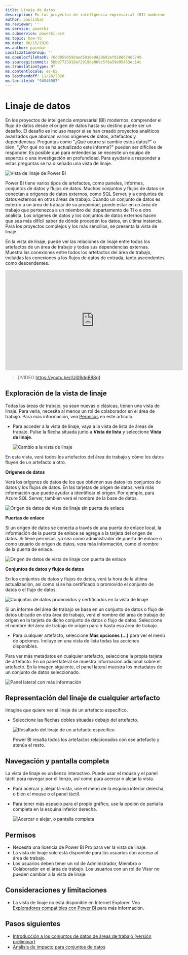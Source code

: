 ```yaml
---
title: Linaje de datos
description: En los proyectos de inteligencia empresarial (BI) modernos, comprender el flujo de datos desde el origen de datos hasta su destino es un desafío clave para muchos clientes.
author: paulinbar
ms.reviewer: ''
ms.service: powerbi
ms.subservice: powerbi-eim
ms.topic: how-to
ms.date: 06/15/2020
ms.author: painbar
LocalizationGroup: ''
ms.openlocfilehash: 76dd059d59daed5916e9d28692ef018dd7465749
ms.sourcegitcommit: 5bbe7725918a72919ba069c5f8a59e95453ec14c
ms.translationtype: HT
ms.contentlocale: es-ES
ms.lasthandoff: 11/20/2020
ms.locfileid: "94946987"
---
```

# <a name="data-lineage"></a>Linaje de datos
En los proyectos de inteligencia empresarial (BI) modernos, comprender el flujo de datos desde el origen de datos hasta su destino puede ser un desafío. El desafío es incluso mayor si se han creado proyectos analíticos avanzados que abarcan varios orígenes de datos, artefactos y dependencias. Preguntas como "¿Qué ocurre si cambio estos datos?" o bien, "¿Por qué no se ha actualizado este informe?" pueden ser difíciles de responder. Es posible que para entenderlas se necesite un equipo de expertos o una investigación en profundidad. Para ayudarle a responder a estas preguntas se ha diseñado una vista de linaje.

![Vista de linaje de Power BI](media/service-data-lineage/service-data-lineage-view.png)
 
Power BI tiene varios tipos de artefactos, como paneles, informes, conjuntos de datos y flujos de datos. Muchos conjuntos y flujos de datos se conectan a orígenes de datos externos, como SQL Server, y a conjuntos de datos externos en otras áreas de trabajo. Cuando un conjunto de datos es externo a un área de trabajo de su propiedad, puede estar en un área de trabajo que pertenezca a un miembro del departamento de TI o a otro analista. Los orígenes de datos y los conjuntos de datos externos hacen que sea más difícil saber de dónde proceden los datos, en última instancia. Para los proyectos complejos y los más sencillos, se presenta la vista de linaje.

En la vista de linaje, puede ver las relaciones de linaje entre todos los artefactos de un área de trabajo y todas sus dependencias externas. Muestra las conexiones entre todos los artefactos del área de trabajo, incluidas las conexiones a los flujos de datos de entrada, tanto ascendentes como descendentes.    

<iframe width="560" height="315" src="https://www.youtube.com/embed/rUj06dqB98g" frameborder="0" allowfullscreen></iframe>



> [!VIDEO https://youtu.be/rUj06dqB98g]

## <a name="explore-lineage-view"></a>Exploración de la vista de linaje

Todas las áreas de trabajo, ya sean nuevas o clásicas, tienen una vista de linaje. Para verla, necesita al menos un rol de colaborador en el área de trabajo. Para más información, vea [Permisos](#permissions) en este artículo.

* Para acceder a la vista de linaje, vaya a la vista de lista de áreas de trabajo. Pulse la flecha situada junto a **Vista de lista** y seleccione **Vista de linaje**.

   ![Cambio a la vista de linaje](media/service-data-lineage/service-data-lineage-view-select.png)

En esta vista, verá todos los artefactos del área de trabajo y cómo los datos fluyen de un artefacto a otro.

**Orígenes de datos**

Verá los orígenes de datos de los que obtienen sus datos los conjuntos de datos y los flujos de datos. En las tarjetas de origen de datos, verá más información que puede ayudar a identificar el origen. Por ejemplo, para Azure SQL Server, también verá el nombre de la base de datos.

![Origen de datos de vista de linaje sin puerta de enlace](media/service-data-lineage/service-data-lineage-data-source-card.png)
 
**Puertas de enlace**

Si un origen de datos se conecta a través de una puerta de enlace local, la información de la puerta de enlace se agrega a la tarjeta del origen de datos. Si tiene permisos, ya sea como administrador de puerta de enlace o como usuario de origen de datos, verá más información, como el nombre de la puerta de enlace.

![Origen de datos de vista de linaje con puerta de enlace](media/service-data-lineage/service-data-lineage-data-gateway-card.png)

**Conjuntos de datos y flujos de datos**
 
En los conjuntos de datos y flujos de datos, verá la hora de la última actualización, así como si se ha certificado o promovido el conjunto de datos o el flujo de datos.

![Conjuntos de datos promovidos y certificados en la vista de linaje](media/service-data-lineage/service-data-lineage-promoted-certified.png)
 
Si un informe del área de trabajo se basa en un conjunto de datos o flujo de datos ubicado en otra área de trabajo, verá el nombre del área de trabajo de origen en la tarjeta de dicho conjunto de datos o flujo de datos. Seleccione el nombre del área de trabajo de origen para ir hasta esa área de trabajo.

* Para cualquier artefacto, seleccione **Más opciones (...)** para ver el menú de opciones. Incluye en una vista de lista todas las acciones disponibles.

Para ver más metadatos en cualquier artefacto, seleccione la propia tarjeta de artefacto. En un panel lateral se muestra información adicional sobre el artefacto. En la imagen siguiente, el panel lateral muestra los metadatos de un conjunto de datos seleccionado.

![Panel lateral con más información](media/service-data-lineage/service-data-lineage-side-pane.png)
 
## <a name="show-lineage-for-any-artifact"></a>Representación del linaje de cualquier artefacto 

Imagine que quiere ver el linaje de un artefacto específico.

* Seleccione las flechas dobles situadas debajo del artefacto.

   ![Resaltado del linaje de un artefacto específico](media/service-data-lineage/service-data-lineage-specific-artifact.png)

   Power BI resalta todos los artefactos relacionados con ese artefacto y atenúa el resto. 

## <a name="navigation-and-full-screen"></a>Navegación y pantalla completa 

La vista de linaje es un lienzo interactivo. Puede usar el mouse y el panel táctil para navegar por el lienzo, así como para acercar o alejar la vista.

* Para acercar y alejar la vista, use el menú de la esquina inferior derecha, o bien el mouse o el panel táctil.
* Para tener más espacio para el propio gráfico, use la opción de pantalla completa en la esquina inferior derecha. 

    ![Acercar o alejar, o pantalla completa](media/service-data-lineage/service-data-lineage-zoom.png)

## <a name="permissions"></a>Permisos

* Necesita una licencia de Power BI Pro para ver la vista de linaje.
* La vista de linaje solo está disponible para los usuarios con acceso al área de trabajo.
* Los usuarios deben tener un rol de Administrador, Miembro o Colaborador en el área de trabajo. Los usuarios con un rol de Visor no pueden cambiar a la vista de linaje.


## <a name="considerations-and-limitations"></a>Consideraciones y limitaciones

- La vista de linaje no está disponible en Internet Explorer. Vea [Exploradores compatibles con Power BI](../fundamentals/power-bi-browsers.md) para más información.

## <a name="next-steps"></a>Pasos siguientes

* [Introducción a los conjuntos de datos de áreas de trabajo (versión preliminar)](../connect-data/service-datasets-across-workspaces.md)
* [Análisis de impacto para conjuntos de datos](service-dataset-impact-analysis.md)
